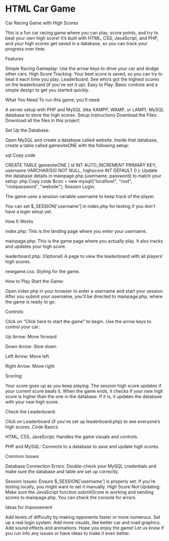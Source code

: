 # HTML Car Game
Car Racing Game with High Scores

This is a fun car racing game where you can play, score points, and try to beat your own high score! It’s built with HTML, CSS, JavaScript, and PHP, and your high scores get saved in a database, so you can track your progress over time.

Features

Simple Racing Gameplay: Use the arrow keys to drive your car and dodge other cars.
High Score Tracking: Your best score is saved, so you can try to beat it each time you play.
Leaderboard: See who’s got the highest scores on the leaderboard (if you’ve set it up).
Easy to Play: Basic controls and a simple design to get you started quickly.

What You Need
To run this game, you’ll need:

A server setup with PHP and MySQL (like XAMPP, WAMP, or LAMP).
MySQL database to store the high scores.
Setup Instructions
Download the Files: Download all the files in this project.

Set Up the Database:

Open MySQL and create a database called website.
Inside that database, create a table called gamesiteONE with the following setup:

sql
Copy code

CREATE TABLE gamesiteONE (
  id INT AUTO_INCREMENT PRIMARY KEY,
  username VARCHAR(50) NOT NULL,
  highscore INT DEFAULT 0
);
Update the database details in mainpage.php (username, password) to match your setup:
php
Copy code
$con = new mysqli("localhost", "root", "rootpassword", "website");
Session Login:

The game uses a session variable username to keep track of the player.

You can set $_SESSION['username'] in index.php for testing if you don't have a login setup yet.

How It Works

index.php: 
This is the landing page where you enter your username.

mainpage.php: This is the game page where you actually play. It also tracks and updates your high score.

leaderboard.php: (Optional) A page to view the leaderboard with all players' high scores.

newgame.css: Styling for the game.

How to Play
Start the Game:

Open index.php in your browser to enter a username and start your session.
After you submit your username, you'll be directed to mainpage.php, where the game is ready to go.

Controls:

Click on "Click here to start the game" to begin.
Use the arrow keys to control your car:

Up Arrow: Move forward

Down Arrow: Slow down

Left Arrow: Move left

Right Arrow: Move right

Scoring:

Your score goes up as you keep playing.
The session high score updates if your current score beats it.
When the game ends, it checks if your new high score is higher than the one in the database. If it is, it updates the database with your new high score.

Check the Leaderboard:

Click on Leaderboard (if you've set up leaderboard.php) to see everyone’s high scores.
Code Basics

HTML, CSS, JavaScript: Handles the game visuals and controls.

PHP and MySQL: Connects to a database to save and update high scores.

Common Issues

Database Connection Errors: Double-check your MySQL credentials and make sure the database and table are set up correctly.

Session Issues: Ensure $_SESSION['username'] is properly set. If you’re testing locally, you might want to set it manually.
High Score Not Updating: Make sure the JavaScript function submitScore is working and sending scores to mainpage.php. You can check the console for errors.

Ideas for Improvement

Add levels of difficulty by making opponents faster or more numerous.
Set up a real login system.
Add more visuals, like better car and road graphics.
Add sound effects and animations.
Hope you enjoy the game! Let us know if you run into any issues or have ideas to make it even better.

